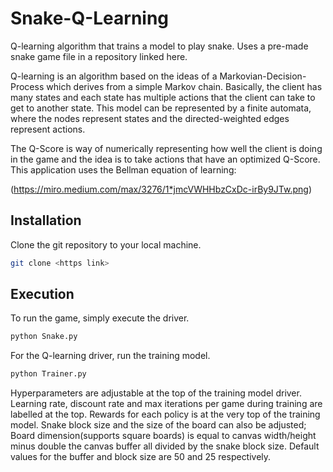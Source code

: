 # Snake-Q-Learning
Q-learning algorithm that trains a model to play snake. Uses a pre-made snake game file in a repository linked here. 

Q-learning is an algorithm based on the ideas of a Markovian-Decision-Process which derives from a simple Markov chain. Basically, the client has many states and each state has multiple actions that the client can take to get to another state. This model can be represented by a finite automata, where the nodes represent states and the directed-weighted edges represent actions. 

The Q-Score is way of numerically representing how well the client is doing in the game and the idea is to take actions that have an optimized Q-Score. This application uses the Bellman equation of learning:

(https://miro.medium.com/max/3276/1*jmcVWHHbzCxDc-irBy9JTw.png)

## Installation
Clone the git repository to your local machine.
```bash
git clone <https link>
```
## Execution
To run the game, simply execute the driver.
```bash
python Snake.py
```
For the Q-learning driver, run the training model.
```bash
python Trainer.py
```
Hyperparameters are adjustable at the top of the training model driver. Learning rate, discount rate and max iterations per game during training are labelled at the top. Rewards for each policy is at the very top of the training model. Snake block size and the size of the board can also be adjusted; Board dimension(supports square boards) is equal to canvas width/height minus double the canvas buffer all divided by the snake block size. Default values for the buffer and block size are 50 and 25 respectively. 
